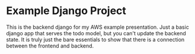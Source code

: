 # Example Django Project

This is the backend django for my AWS example presentation. Just a basic django app that serves the todo model, but you can't update the backend state. It is truly just the bare essentials to show that there is a connection between the frontend and backend.